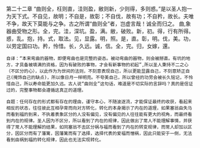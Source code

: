 第二十二章
	“曲则全，枉则直，洼则盈，敝则新，少则得，多则惑。”是以圣人抱一为天下式。不自见，故明；不自是，故彰；不自伐，故有功；不自矜，故长。夫唯不争，故天下莫能与之争。古之所谓“曲则全”者，岂虚言哉！诚全而归之。
    曲,象器曲受物之形。全，完。洼，深坑。盈，满。敝，破败。新，初。得，行有所得。惑，乱。抱，持。式，取法。见，显露。明，照。是，直。彰，明。伐，美。功，以劳定国曰功。矜，怜惜。长，久远。诚，信。全，完。归，女嫁，還。
	
	自译：“本来弯曲的器物，即便弯曲也是完整的姿态。被动弯曲的器物，则会被掰直。有坑的地方，才具备被填满的资格，因为有破败的事物，才会有新事物的初起”,所以圣人秉持不二之心（不区分的心），以此作为为世间的法则，不刻意表现自己，所以更能显露自己，不刻意矫正自己(掩饰自己的缺点)，所以像日月一样明亮。不夸美自己，所以曾经的功劳会被长久铭记，不怜惜自己，所以寿命能更加久远。古人说“曲则全”这句话，难道是不切实际的言辞吗？真的是信证过的，完整事物都会遵循这真正的道理。
	
	自题：任何存在的形式都有存在的理由，谨守本心，不随波逐流，才能保证最终的收获，看起来相反的状态，往往彼此互相孕育而向对方转化，转化的本身揭示了内在的道理，如果塞翁由失马而看到福的到来，不执着表象区分的人没有偏见，没有偏见的人往往能有更大的视角，而最终看到内在的规律。圣人因为不区分，所以看到了内在的规律，因此做出了常人不能理解事情，并获得了常人不能理解的结果，如同塞翁不去区分祸与福而看到了内在的转变规律，而常人却加以区分，因区分而有了藩篱，因藩篱而有了选择，选择代表的爱福而憎祸，因此只能安于一侧，无法看到由祸到福的转化规律，因此也无法实现转化。 